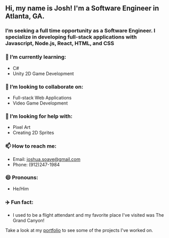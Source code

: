 

## Hi, my name is Josh! I'm a Software Engineer in Atlanta, GA.

### I’m seeking a full time opportunity as a Software Engineer. I specialize in developing full-stack applications with Javascript, Node.js, React, HTML, and CSS
### 🌱 I’m currently learning:
- C# 
- Unity 2D Game Development 
### 👯 I’m looking to collaborate on:
- Full-stack Web Applications 
- Video Game Development
### 🤔 I’m looking for help with: 
- Pixel Art 
- Creating 2D Sprites
### 📫 How to reach me: 
- Email: joshua.soave@gmail.com
- Phone: (912)247-1984
### 😄 Pronouns: 
- He/Him
### :airplane: Fun fact: 
- I used to be a flight attendant and my favorite place I've visited was The Grand Canyon! 


Take a look at my [portfolio](https://joshsoave.com/) to see some of the projects I've worked on.
